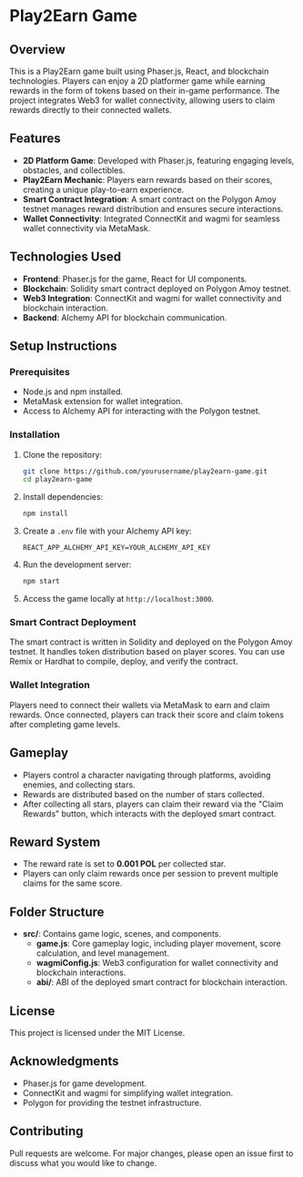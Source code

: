 # Play2Earn Game

## Overview
This is a Play2Earn game built using Phaser.js, React, and blockchain technologies. Players can enjoy a 2D platformer game while earning rewards in the form of tokens based on their in-game performance. The project integrates Web3 for wallet connectivity, allowing users to claim rewards directly to their connected wallets.

## Features
- **2D Platform Game**: Developed with Phaser.js, featuring engaging levels, obstacles, and collectibles.
- **Play2Earn Mechanic**: Players earn rewards based on their scores, creating a unique play-to-earn experience.
- **Smart Contract Integration**: A smart contract on the Polygon Amoy testnet manages reward distribution and ensures secure interactions.
- **Wallet Connectivity**: Integrated ConnectKit and wagmi for seamless wallet connectivity via MetaMask.

## Technologies Used
- **Frontend**: Phaser.js for the game, React for UI components.
- **Blockchain**: Solidity smart contract deployed on Polygon Amoy testnet.
- **Web3 Integration**: ConnectKit and wagmi for wallet connectivity and blockchain interaction.
- **Backend**: Alchemy API for blockchain communication.

## Setup Instructions

### Prerequisites
- Node.js and npm installed.
- MetaMask extension for wallet integration.
- Access to Alchemy API for interacting with the Polygon testnet.

### Installation
1. Clone the repository:
   ```bash
   git clone https://github.com/yourusername/play2earn-game.git
   cd play2earn-game
   ```
2. Install dependencies:
   ```bash
   npm install
   ```
3. Create a `.env` file with your Alchemy API key:
   ```
   REACT_APP_ALCHEMY_API_KEY=YOUR_ALCHEMY_API_KEY
   ```
4. Run the development server:
   ```bash
   npm start
   ```
5. Access the game locally at `http://localhost:3000`.

### Smart Contract Deployment
The smart contract is written in Solidity and deployed on the Polygon Amoy testnet. It handles token distribution based on player scores. You can use Remix or Hardhat to compile, deploy, and verify the contract.

### Wallet Integration
Players need to connect their wallets via MetaMask to earn and claim rewards. Once connected, players can track their score and claim tokens after completing game levels.

## Gameplay
- Players control a character navigating through platforms, avoiding enemies, and collecting stars.
- Rewards are distributed based on the number of stars collected.
- After collecting all stars, players can claim their reward via the "Claim Rewards" button, which interacts with the deployed smart contract.

## Reward System
- The reward rate is set to **0.001 POL** per collected star.
- Players can only claim rewards once per session to prevent multiple claims for the same score.

## Folder Structure
- **src/**: Contains game logic, scenes, and components.
  - **game.js**: Core gameplay logic, including player movement, score calculation, and level management.
  - **wagmiConfig.js**: Web3 configuration for wallet connectivity and blockchain interactions.
  - **abi/**: ABI of the deployed smart contract for blockchain interaction.

## License
This project is licensed under the MIT License.

## Acknowledgments
- Phaser.js for game development.
- ConnectKit and wagmi for simplifying wallet integration.
- Polygon for providing the testnet infrastructure.

## Contributing
Pull requests are welcome. For major changes, please open an issue first to discuss what you would like to change.
